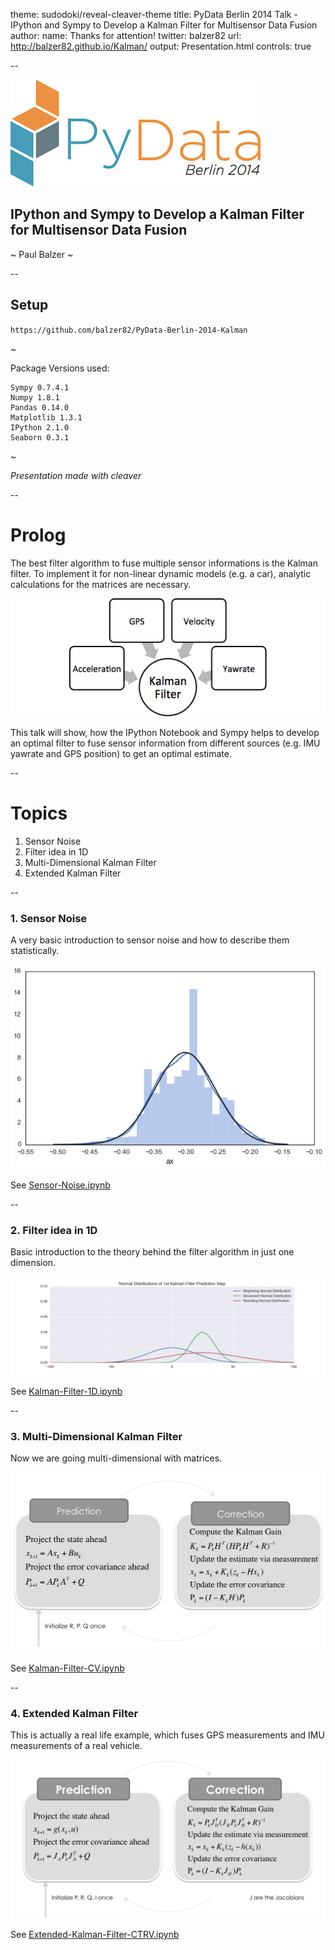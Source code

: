 theme: sudodoki/reveal-cleaver-theme
title: PyData Berlin 2014 Talk - IPython and Sympy to Develop a Kalman Filter for Multisensor Data Fusion
author:
  name: Thanks for attention!
  twitter: balzer82
  url: http://balzer82.github.io/Kalman/
output: Presentation.html
controls: true

--

![](PyDataLogo-BLN2014.png)

## IPython and Sympy to Develop a Kalman Filter for Multisensor Data Fusion

~ Paul Balzer ~

--

## Setup

`https://github.com/balzer82/PyData-Berlin-2014-Kalman`

~

Package Versions used:
```
Sympy 0.7.4.1
Numpy 1.8.1
Pandas 0.14.0
Matplotlib 1.3.1
IPython 2.1.0
Seaborn 0.3.1
```
~

*Presentation made with cleaver*

-- 
# Prolog

The best filter algorithm to fuse multiple sensor informations is the Kalman filter. To implement it for non-linear dynamic models (e.g. a car), analytic calculations for the matrices are necessary.

![Data Filtering](Data-Filtering.png)

This talk will show, how the IPython Notebook and Sympy helps to develop an optimal filter to fuse sensor information from different sources (e.g. IMU yawrate and GPS position) to get an optimal estimate.

--

# Topics
1. Sensor Noise
2. Filter idea in 1D
3. Multi-Dimensional Kalman Filter
4. Extended Kalman Filter

--


### 1. Sensor Noise

A very basic introduction to sensor noise and how to describe them statistically.

![ax noise](ax_dist.png)

See [Sensor-Noise.ipynb](http://localhost:8888/notebooks/Sensor-Noise.ipynb)

--

### 2. Filter idea in 1D

Basic introduction to the theory behind the filter algorithm in just one dimension.

![Kalman 1D](Kalman-Filter-1D-Step.png)

See [Kalman-Filter-1D.ipynb](http://localhost:8888/notebooks/Kalman-Filter-1D.ipynb)

--

### 3. Multi-Dimensional Kalman Filter

Now we are going multi-dimensional with matrices.

![Kalman Filter](Kalman-Filter-Step.png)

See [Kalman-Filter-CV.ipynb](http://localhost:8888/notebooks/Kalman-Filter-CV.ipynb)

--

### 4. Extended Kalman Filter

This is actually a real life example, which fuses GPS measurements and IMU measurements of a real vehicle.

![Extended Kalman Filter Step](Extended-Kalman-Filter-Step.png)

See [Extended-Kalman-Filter-CTRV.ipynb](http://localhost:8888/notebooks/Extended-Kalman-Filter-CTRV.ipynb)
